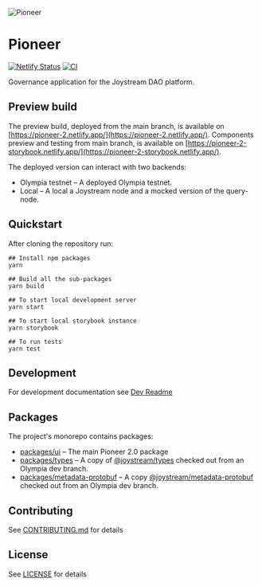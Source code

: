 ![Pioneer](https://user-images.githubusercontent.com/247363/116713796-699da780-a9d5-11eb-82b1-a42bccd642d7.png)


# Pioneer

[![Netlify Status](https://api.netlify.com/api/v1/badges/d870546e-6452-42d6-81d2-7a625637d6a4/deploy-status)](https://app.netlify.com/sites/pioneer-2/deploys)
[![CI](https://github.com/Joystream/pioneer/actions/workflows/CI.yml/badge.svg)](https://github.com/Joystream/pioneer/actions/workflows/CI.yml)

Governance application for the Joystream DAO platform.

## Preview build

The preview build, deployed from the main branch, is available on [https://pioneer-2.netlify.app/](https://pioneer-2.netlify.app/).
Components preview and testing from main branch, is available on [https://pioneer-2-storybook.netlify.app/](https://pioneer-2-storybook.netlify.app/).

The deployed version can interact with two backends:

- Olympia testnet – A deployed Olympia testnet.
- Local – A local a Joystream node and a mocked version of the query-node.

## Quickstart

After cloning the repository run:

```shell
## Install npm packages
yarn

## Build all the sub-packages
yarn build

## To start local development server
yarn start

## To start local storybook instance
yarn storybook

## To run tests
yarn test
```

## Development

For development documentation see [Dev Readme](docs/README.md)

## Packages

The project's monorepo contains packages:

- [packages/ui](packages/ui) – The main Pioneer 2.0 package
- [packages/types](packages/types) – A copy of [@joystream/types](https://github.com/Joystream/joystream/tree/olympia/types) checked out from an Olympia dev branch.
- [packages/metadata-protobuf](packages/metadata-protobuf) – A copy [@joystream/metadata-protobuf](https://github.com/Joystream/joystream/tree/olympia/metadata-protobuf) checked out from an Olympia dev branch.

## Contributing

See [CONTRIBUTING.md](CONTRIBUTING.md) for details


## License

See [LICENSE](LICENSE) for details
